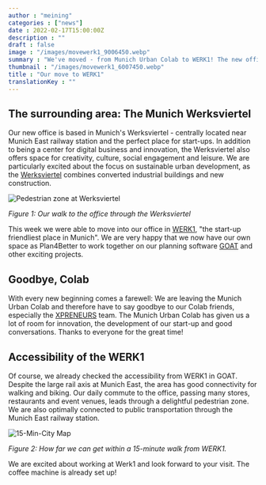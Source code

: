```yaml
---
author : "meining"
categories : ["news"]
date : 2022-02-17T15:00:00Z
description : ""
draft : false
image : "/images/movewerk1_9006450.webp"
summary : "We've moved - from Munich Urban Colab to WERK1! The new office is located in Munich's Werksviertel: There, we have great walking accessibility to public transport and numerous lunch options. "
thumbnail : "/images/movewerk1_6007450.webp"
title : "Our move to WERK1"
translationKey : ""
---
```

## The surrounding area: The Munich Werksviertel

Our new office is based in Munich's Werksviertel - centrally located near Munich East railway station and the perfect place for start-ups. In addition to being a center for digital business and innovation, the Werksviertel also offers space for creativity, culture, social engagement and leisure. We are particularly excited about the focus on sustainable urban development, as the [Werksviertel](https://werksviertel-mitte.de/ "Werksviertel ") combines converted industrial buildings and new construction.

![Pedestrian zone at Werksviertel](/images/movewerk1-fusszone_76851024.webp "Pedestrian zone at Werksviertel")

_Figure 1: Our walk to the office through the Werksviertel_

This week we were able to move into our office in [WERK1](https://www.werk1.com/ "WERK1"), "the start-up friendliest place in Munich". We are very happy that we now have our own space as Plan4Better to work together on our planning software [GOAT](/what-is-goat/ "What is GOAT?") and other exciting projects.

## Goodbye, Colab

With every new beginning comes a farewell: We are leaving the Munich Urban Colab and therefore have to say goodbye to our Colab friends, especially the [XPRENEURS](/en/posts/2021-11-10-xpreneurs-incubator/ "Our participation at XPRENEURS Incubator") team. The Munich Urban Colab has given us a lot of room for innovation, the development of our start-up and good conversations. Thanks to everyone for the great time!

## Accessibility of the WERK1

Of course, we already checked the accessibility from WERK1 in GOAT. Despite the large rail axis at Munich East, the area has good connectivity for walking and biking. Our daily commute to the office, passing many stores, restaurants and event venues, leads through a delightful pedestrian zone. We are also optimally connected to public transportation through the Munich East railway station.

![15-Min-City Map](/images/movewerk1_15minmap.webp "15-Min-City Map")

_Figure 2: How far we can get within a 15-minute walk from WERK1._

We are excited about working at Werk1 and look forward to your visit. The coffee machine is already set up!